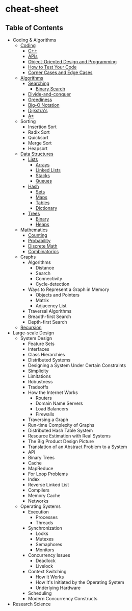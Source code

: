 # cheat-sheet

## Table of Contents

- Coding & Algorithms
    - [Coding](coding-algorithms/coding.md)
        - [C++](coding-algorithms/c.md)
        - [APIs](coding-algorithms/coding.md#apis)
        - [Object-Oriented Design and Programming](coding-algorithms/.md#object-oriented-design-and-programming)
        - [How to Test Your Code](coding-algorithms/coding.md#how-to-test-your-code)
        - [Corner Cases and Edge Cases](coding-algorithms/coding.md#corner-cases-and-edge-cases)
    - [Algorithms](coding-algorithms/algorithms.md)
        - [Searching](coding-algorithms/algorithms.md#searching)
            - [Binary Search](coding-algorithms/algorithms.md#binary-search)
        - [Divide-and-conquer](coding-algorithms/algorithms.md#divide-and-conquer)
        - [Greediness](coding-algorithms/algorithms.md#greediness)
        - [Big-O Notation](coding-algorithms/algorithms.md#big-o-notation)
        - [Dijkstra's](coding-algorithms/algorithms.md#dijkstras)
        - [A\*](coding-algorithms/algorithms.md#a)
    - Sorting
        - Insertion Sort
        - Radix Sort
        - Quicksort
        - Merge Sort
        - Heapsort
    - [Data Structures](coding-algorithms/data-structures.md)
        - [Lists](coding-algorithms/data-structures.md#lists)
            - [Arrays](coding-algorithms/data-structures.md#arrays)
            - [Linked Lists](coding-algorithms/data-structures.md#linked-lists)
            - [Stacks](coding-algorithms/data-structures.md#stacks)
            - [Queues](coding-algorithms/data-structures.md#queues)
        - [Hash](coding-algorithms/data-structures.md#hash)
            - [Sets](coding-algorithms/data-structures.md#sets)
            - [Maps](coding-algorithms/data-structures.md#maps)
            - [Tables](coding-algorithms/data-structures.md#tables)
            - [Dictionary](coding-algorithms/data-structures.md#dictionary)
        - [Trees](coding-algorithms/data-structures.md#trees)
            - [Binary](coding-algorithms/data-structures.md#binary)
            - [Heaps](coding-algorithms/data-structures.md#heaps)
    - [Mathematics](coding-algorithms/mathematics.md)
        - [Counting](coding-algorithms/mathematics.md#counting)
        - [Probability](coding-algorithms/mathematics.md#probability)
        - [Discrete Math](coding-algorithms/mathematics.md#discrete-math)
        - [Combinatorics](coding-algorithms/mathematics.md#combinatorics)
    - Graphs
        - Algorithms
            - Distance
            - Search
            - Connectivity
            - Cycle-detection
        - Ways to Represent a Graph in Memory
            - Objects and Pointers
            - Matrix
            - Adjacency List
        - Traversal Algorithms
        - Breadth-first Search
        - Depth-first Search
    - [Recursion](coding-algorithms/recursion.md)
- Large-scale Design
    - System Design
        - Feature Sets
        - Interfaces
        - Class Hierarchies
        - Distributed Systems
        - Designing a System Under Certain Constraints
        - Simplicity
        - Limitations
        - Robustness
        - Tradeoffs
        - How the Internet Works
            - Routers
            - Domain Name Servers
            - Load Balancers
            - Firewalls
        - Traversing a Graph
        - Run-time Complexity of Graphs
        - Distributed Hash Table System
        - Resource Estimation with Real Systems
        - The Big Product Design Picture
        - Translation of an Abstract Problem to a System
        - API
        - Binary Trees
        - Cache
        - MapReduce
        - For Loop Problems
        - Index
        - Reverse Linked List
        - Compilers
        - Memory Cache
        - Networks
    - Operating Systems
        - Execution
            - Processes
            - Threads
        - Synchronization
            - Locks
            - Mutexes
            - Semaphores
            - Monitors
        - Concurrency Issues
            - Deadlock
            - Livelock
        - Context Switching
            - How It Works
            - How It's Initiated by the Operating System
            - Underlying Hardware
        - Scheduling
        - Modern Concurrency Constructs
- Research Science
